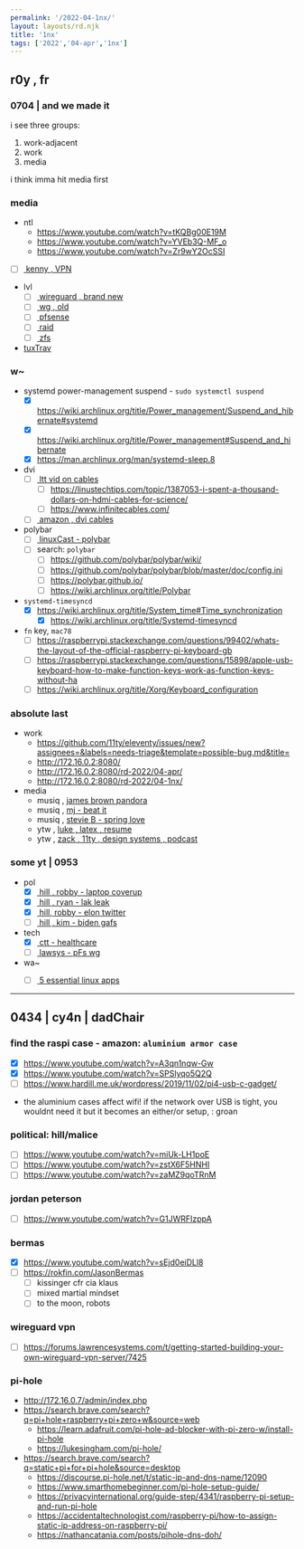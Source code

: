 ```yaml
---
permalink: '/2022-04-1nx/'
layout: layouts/rd.njk
title: '1nx'
tags: ['2022','04-apr','1nx']
---
```


## r0y , fr

### 0704 | and we made it

i see three groups:
1. work-adjacent
2. work
3. media

i think imma hit media first

### media
- ntl
	- https://www.youtube.com/watch?v=tKQBg00E19M
	- https://www.youtube.com/watch?v=YVEb3Q-MF_o
	- https://www.youtube.com/watch?v=Zr9wY2OcSSI
- [ ] [ kenny , VPN ](https://www.youtube.com/watch?v=Lk_v6Q0YsNo)
- lvl
	- [ ] [ wireguard , brand new ](https://www.youtube.com/watch?v=SABkSi0CR-M)
	- [ ] [ wg , old ](https://www.youtube.com/watch?v=yDgpBC7c1uY)
	- [ ] [ pfsense ](https://www.youtube.com/watch?v=ledv33t6SNE)
	- [ ] [ raid ](https://www.youtube.com/watch?v=MyK7ZF-svMk)
	- [ ] [ zfs ](https://www.youtube.com/watch?v=Ch76bWulPlg)
- [tuxTrav](https://www.youtube.com/c/TuxTraveler/videos)

### w~
- systemd power-management suspend - `sudo systemctl suspend`
	- [x] https://wiki.archlinux.org/title/Power_management/Suspend_and_hibernate#systemd
	- [x] https://wiki.archlinux.org/title/Power_management#Suspend_and_hibernate
	- [x] https://man.archlinux.org/man/systemd-sleep.8
- dvi
	- [ ] [ ltt vid on cables ](https://www.youtube.com/watch?v=Vn2vdQZhs0w)
		- [ ] https://linustechtips.com/topic/1387053-i-spent-a-thousand-dollars-on-hdmi-cables-for-science/
		- [ ] https://www.infinitecables.com/
	- [ ] [ amazon , dvi cables ](https://www.amazon.com/b?node=202506011)
- polybar
	- [ ] [ linuxCast - polybar ](https://www.youtube.com/watch?v=tOBDUBEMAKM)
	- [ ] search: `polybar`
		- [ ] https://github.com/polybar/polybar/wiki/
		- [ ] https://github.com/polybar/polybar/blob/master/doc/config.ini
		- [ ] https://polybar.github.io/
		- [ ] https://wiki.archlinux.org/title/Polybar
- `systemd-timesyncd`
	- [x] https://wiki.archlinux.org/title/System_time#Time_synchronization
		- [x] https://wiki.archlinux.org/title/Systemd-timesyncd
- `fn` key, `mac78`
	- [ ] https://raspberrypi.stackexchange.com/questions/99402/whats-the-layout-of-the-official-raspberry-pi-keyboard-gb
	- [ ] https://raspberrypi.stackexchange.com/questions/15898/apple-usb-keyboard-how-to-make-function-keys-work-as-function-keys-without-ha
	- [ ] https://wiki.archlinux.org/title/Xorg/Keyboard_configuration

### absolute last
- work
	- https://github.com/11ty/eleventy/issues/new?assignees=&labels=needs-triage&template=possible-bug.md&title=
	- http://172.16.0.2:8080/
	- http://172.16.0.2:8080/rd-2022/04-apr/
	- http://172.16.0.2:8080/rd-2022/04-1nx/
- media
	- musiq , [ james brown pandora ](https://www.pandora.com/station/play/201812062890885280)
	- musiq , [ mj - beat it ](https://www.youtube.com/watch?v=WlTlUseVt7E)
	- musiq , [ stevie B - spring love ](https://www.youtube.com/watch?v=94aySkhwnlE)
	- ytw , [ luke , latex , resume ](https://www.youtube.com/watch?v=NwnYHoNtfJ0&list=PL-p5XmQHB_JSQvW8_mhBdcwEyxdVX0c1T)
	- ytw , [ zack , 11ty , design systems , podcast ](https://www.youtube.com/watch?v=3DxHuRqXw48)

### some yt | 0953
- pol
	- [x] [ hill , robby - laptop coverup ](https://www.youtube.com/watch?v=7oO7Ar8OYBw)
	- [x] [ hill , ryan - lak leak ](https://www.youtube.com/watch?v=GG32f-OU9p4)
	- [x] [ hill, robby - elon twitter ](https://www.youtube.com/watch?v=vRd4Kg8d19I)
	- [ ] [ hill , kim - biden gafs ](https://www.youtube.com/watch?v=5KqhwBKzzEg)
- tech
	- [x] [ ctt - healthcare ](https://www.youtube.com/watch?v=WYLRqq1QymI)
	- [ ] [ lawsys - pFs wg ](https://www.youtube.com/watch?v=8jQ5UE_7xds)
- wa~
	- [ ] [ 5 essential linux apps ](https://www.youtube.com/watch?v=oePw1atxsY0)
















---

## 0434 | cy4n | dadChair

### find the raspi case - amazon: `aluminium armor case`
- [x] https://www.youtube.com/watch?v=A3qn1nqw-Gw
- [x] https://www.youtube.com/watch?v=SPSlyqo5Q2Q
- [ ] https://www.hardill.me.uk/wordpress/2019/11/02/pi4-usb-c-gadget/
- the aluminium cases affect wifi!
	if the network over USB is tight, you wouldnt need it
	but it becomes an either/or setup, : groan

### political: hill/malice
- [ ] https://www.youtube.com/watch?v=miUk-LH1poE
- [ ] https://www.youtube.com/watch?v=zstX6F5HNHI
- [ ] https://www.youtube.com/watch?v=zaMZ9qoTRnM

### jordan peterson
- [ ] https://www.youtube.com/watch?v=G1JWRFIzppA

### bermas
- [x] https://www.youtube.com/watch?v=sEjd0eiDLl8
- [ ] https://rokfin.com/JasonBermas
	- [ ] kissinger cfr cia klaus
	- [ ] mixed martial mindset
	- [ ] to the moon, robots

### wireguard vpn
- [ ] https://forums.lawrencesystems.com/t/getting-started-building-your-own-wireguard-vpn-server/7425

### pi-hole
- http://172.16.0.7/admin/index.php
- https://search.brave.com/search?q=pi+hole+raspberry+pi+zero+w&source=web
	- https://learn.adafruit.com/pi-hole-ad-blocker-with-pi-zero-w/install-pi-hole
	- https://lukesingham.com/pi-hole/
- https://search.brave.com/search?q=static+pi+for+pi+hole&source=desktop
	- https://discourse.pi-hole.net/t/static-ip-and-dns-name/12090
	- https://www.smarthomebeginner.com/pi-hole-setup-guide/
	- https://privacyinternational.org/guide-step/4341/raspberry-pi-setup-and-run-pi-hole
	- https://accidentaltechnologist.com/raspberry-pi/how-to-assign-static-ip-address-on-raspberry-pi/
	- https://nathancatania.com/posts/pihole-dns-doh/
























